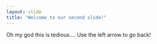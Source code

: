```yaml
---
layout: slide
title: "Welcome to our second slide!"
---
```

Oh my god this is tedious....
Use the left arrow to go back!